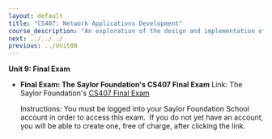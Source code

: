 ```yaml
---
layout: default
title: "CS407: Network Applications Development"
course_description: "An exploration of the design and implementation of network-based applications, focusing on object-oriented programming and programming techniques, both at the application layer and the transport layer of the TCP/IP protocol stack."
next: ../../../
previous: ../Unit08
---
```

**Unit 9: Final Exam** <span id="9"></span> 
-   **Final Exam: The Saylor Foundation's CS407 Final Exam**
    Link: The Saylor Foundation's [CS407 Final
    Exam](http://school.saylor.org/mod/quiz/view.php?id=792)  
      
     Instructions: You must be logged into your Saylor Foundation School
    account in order to access this exam.  If you do not yet have an
    account, you will be able to create one, free of charge, after
    clicking the link.


